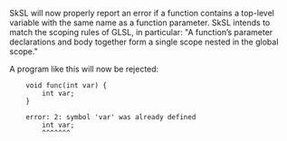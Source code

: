 SkSL will now properly report an error if a function contains a top-level variable with the same
name as a function parameter. SkSL intends to match the scoping rules of GLSL, in particular: "A
function’s parameter declarations and body together form a single scope nested in the global scope."

A program like this will now be rejected:

```
    void func(int var) {
        int var;
    }

    error: 2: symbol 'var' was already defined
        int var;
        ^^^^^^^
```
